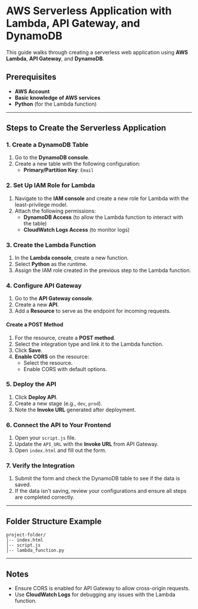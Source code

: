 # AWS Serverless Application with Lambda, API Gateway, and DynamoDB

This guide walks through creating a serverless web application using **AWS Lambda**, **API Gateway**, and **DynamoDB**.

## Prerequisites

- **AWS Account**
- **Basic knowledge of AWS services**
- **Python** (for the Lambda function)

---

## Steps to Create the Serverless Application

### 1. Create a DynamoDB Table

1. Go to the **DynamoDB console**.
2. Create a new table with the following configuration:  
   - **Primary/Partition Key**: `Email`

### 2. Set Up IAM Role for Lambda

1. Navigate to the **IAM console** and create a new role for Lambda with the least-privilege model.
2. Attach the following permissions:
   - **DynamoDB Access** (to allow the Lambda function to interact with the table)
   - **CloudWatch Logs Access** (to monitor logs)

### 3. Create the Lambda Function

1. In the **Lambda console**, create a new function.
2. Select **Python** as the runtime.
3. Assign the IAM role created in the previous step to the Lambda function.

### 4. Configure API Gateway

1. Go to the **API Gateway console**.
2. Create a new **API**.
3. Add a **Resource** to serve as the endpoint for incoming requests.

#### Create a POST Method

1. For the resource, create a **POST method**.
2. Select the integration type and link it to the Lambda function.
3. Click **Save**.
4. **Enable CORS** on the resource:
   - Select the resource.
   - Enable CORS with default options.

### 5. Deploy the API

1. Click **Deploy API**.
2. Create a new stage (e.g., `dev`, `prod`).
3. Note the **Invoke URL** generated after deployment.

### 6. Connect the API to Your Frontend

1. Open your `script.js` file.
2. Update the `API_URL` with the **Invoke URL** from API Gateway.
3. Open `index.html` and fill out the form.

### 7. Verify the Integration

1. Submit the form and check the DynamoDB table to see if the data is saved.
2. If the data isn’t saving, review your configurations and ensure all steps are completed correctly.

---

## Folder Structure Example

```plaintext
project-folder/
│-- index.html
│-- script.js
│-- lambda_function.py
```

---

## Notes

- Ensure CORS is enabled for API Gateway to allow cross-origin requests.
- Use **CloudWatch Logs** for debugging any issues with the Lambda function.

